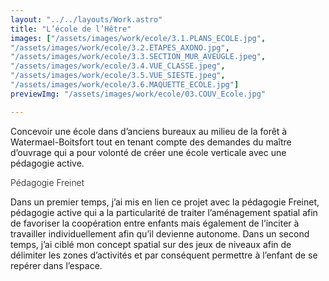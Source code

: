 ```yaml
---
layout: "../../layouts/Work.astro"
title: "L’école de l’Hêtre"
images: ["/assets/images/work/ecole/3.1.PLANS_ECOLE.jpg",
"/assets/images/work/ecole/3.2.ETAPES_AXONO.jpg",
"/assets/images/work/ecole/3.3.SECTION_MUR_AVEUGLE.jpeg",
"/assets/images/work/ecole/3.4.VUE_CLASSE.jpeg",
"/assets/images/work/ecole/3.5.VUE_SIESTE.jpeg",
"/assets/images/work/ecole/3.6.MAQUETTE_ECOLE.jpg"]
previewImg: "/assets/images/work/ecole/03.COUV_Ecole.jpg"

---
```


Concevoir une école dans d’anciens bureaux au milieu de la forêt à 
Watermael-Boitsfort tout en tenant compte des demandes du maître 
d’ouvrage qui a pour volonté de créer une école verticale avec 
une pédagogie active.

<span class='strong' style="
    font-weight: 300;
">Pédagogie Freinet</span>

Dans un premier temps, j’ai mis en lien ce projet avec la pédagogie 
Freinet, pédagogie active qui a la particularité de traiter l’aménagement spatial afin de favoriser la coopération entre enfants mais également de l’inciter à travailler individuellement afin qu’il devienne autonome.
Dans un second temps, j’ai ciblé mon concept spatial sur des jeux de 
niveaux afin de délimiter les zones d’activités et par conséquent permettre à l’enfant de se repérer dans l’espace.